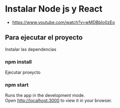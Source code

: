 # Instalar Node js y React

- https://www.youtube.com/watch?v=wMDBbIo0zEo


## Para ejecutar el proyecto 

Instalar las dependencias

### npm install

Ejecutar proeycto

### npm start


Runs the app in the development mode.\
Open [http://localhost:3000](http://localhost:3000) to view it in your browser.

